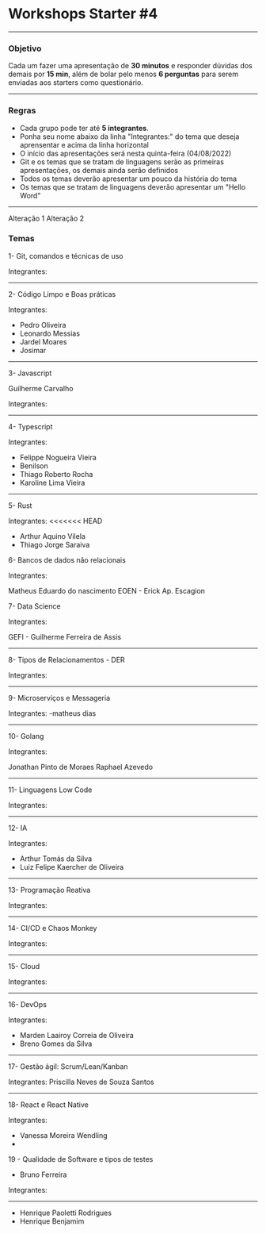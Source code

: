 # Workshops Starter #4

***

### Objetivo

Cada um fazer uma apresentação de **30 minutos** e responder dúvidas dos demais por **15 min**, além de bolar pelo menos **6 perguntas** para serem enviadas aos starters como questionário.

***

### Regras

- Cada grupo pode ter até **5 integrantes**.
- Ponha seu nome abaixo da linha "Integrantes:" do tema que deseja aprensentar e acima da linha horizontal
- O início das apresentações será nesta quinta-feira (04/08/2022)
- Git e os temas que se tratam de linguagens serão as primeiras apresentações, os demais ainda serão definidos 
- Todos os temas deverão apresentar um pouco da história do tema
- Os temas que se tratam de linguagens deverão apresentar um "Hello Word"

***

Alteração 1
Alteração 2

### Temas

1- Git, comandos e técnicas de uso

Integrantes:

***

2- Código Limpo e Boas práticas

Integrantes:

- Pedro Oliveira
- Leonardo Messias 
- Jardel Moares
- Josimar

***

3- Javascript

Guilherme Carvalho

Integrantes:

***

4- Typescript

Integrantes:

- Felippe Nogueira Vieira
- Benilson
- Thiago Roberto Rocha
- Karoline Lima Vieira

***

5- Rust

Integrantes:
<<<<<<< HEAD

- Arthur Aquino Vilela
- Thiago Jorge Saraiva

6- Bancos de dados não relacionais

Integrantes:

Matheus Eduardo do nascimento
EOEN - Erick Ap. Escagion

7- Data Science

Integrantes:

GEFI - Guilherme Ferreira de Assis

***

8- Tipos de Relacionamentos - DER

Integrantes:

***

9- Microserviços e Messageria

Integrantes:
-matheus dias

***

10- Golang

Integrantes:

Jonathan Pinto de Moraes
Raphael Azevedo

***

11- Linguagens Low Code

Integrantes:

***

12- IA

Integrantes:

- Arthur Tomás da Silva
- Luiz Felipe Kaercher de Oliveira

***

13- Programação Reativa

Integrantes:

***

14- CI/CD e Chaos Monkey

Integrantes:

***

15- Cloud

Integrantes:

***

16- DevOps

Integrantes:

- Marden Laairoy Correia de Oliveira
- Breno Gomes da Silva

***

17- Gestão ágil: Scrum/Lean/Kanban

Integrantes:
Priscilla Neves de Souza Santos

***

18- React e React Native

Integrantes:

- Vanessa Moreira Wendling
- 

19 - Qualidade de Software e tipos de testes

- Bruno Ferreira

Integrantes:

***

- Henrique Paoletti Rodrigues
- Henrique Benjamim
